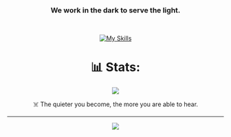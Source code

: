 <div align="center">
  

### <p align="center"> We work in the dark to serve the light.</p>
</br>


[![My Skills](https://skillicons.dev/icons?i=html,css,bootstrap,js,py,go,php,typescript,linux,bash,git,kali,lua,scss)](https://skillicons.dev) </br>

# :bar_chart: Stats:
![](https://github-readme-stats.vercel.app/api/top-langs/?username=farbodxme&theme=dark&hide_border=true&include_all_commits=true&count_private=true&layout=compact)<br/>

  
<!-- Proudly created with GPRM ( https://gprm.itsvg.in ) -->

☠️ The quieter you become, the more you are able to hear.

---

<img src="https://readme-typing-svg.demolab.com?font=Fira+Code&duration=4000&pause=700&color=00FF55&center=true&vCenter=true&width=500&lines=Booting+in+stealth+mode...;Bypass+detected.;Accessing+target+network.;Recon+in+progress...;Zero+Day+loaded.;Silent%2C+but+deadly." />






